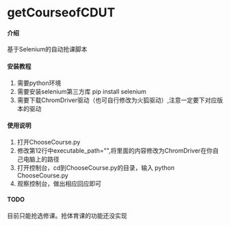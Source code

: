 # getCourseofCDUT

#### 介绍
基于Selenium的自动抢课脚本


#### 安装教程

1. 需要python环境
2. 需要安装selenium第三方库  pip install selenium
3. 需要下载ChromDriver驱动（也可自行修改为火狐驱动）,注意一定要下对应版本的驱动

#### 使用说明

1.  打开ChooseCourse.py
2.  修改第12行中executable_path="",将里面的内容修改为ChromDriver在你自己电脑上的路径
3.  打开控制台，cd到ChooseCourse.py的目录，输入 python ChooseCourse.py 
4.  观察控制台，做出相应回应即可


#### TODO

目前只能抢选修课。抢体育课的功能还没实现